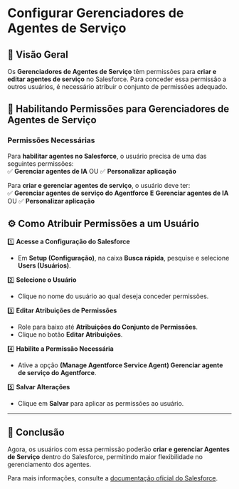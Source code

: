 # **Configurar Gerenciadores de Agentes de Serviço**  

## 📌 Visão Geral  
Os **Gerenciadores de Agentes de Serviço** têm permissões para **criar e editar agentes de serviço** no Salesforce. Para conceder essa permissão a outros usuários, é necessário atribuir o conjunto de permissões adequado.  

## **🔹 Habilitando Permissões para Gerenciadores de Agentes de Serviço**  

### **Permissões Necessárias**  

Para **habilitar agentes no Salesforce**, o usuário precisa de uma das seguintes permissões:  
✅ **Gerenciar agentes de IA**  OU  ✅ **Personalizar aplicação**  

Para **criar e gerenciar agentes de serviço**, o usuário deve ter:  
✅ **Gerenciar agentes de serviço do Agentforce** **E** **Gerenciar agentes de IA**  OU ✅ **Personalizar aplicação**  

## **⚙️ Como Atribuir Permissões a um Usuário**  

1️⃣ **Acesse a Configuração do Salesforce**  
- Em **Setup (Configuração)**, na caixa **Busca rápida**, pesquise e selecione **Users (Usuários)**.  

2️⃣ **Selecione o Usuário**  
- Clique no nome do usuário ao qual deseja conceder permissões.  

3️⃣ **Editar Atribuições de Permissões**  
- Role para baixo até **Atribuições do Conjunto de Permissões**.  
- Clique no botão **Editar Atribuições**.  

4️⃣ **Habilite a Permissão Necessária**  
- Ative a opção **(Manage Agentforce Service Agent) Gerenciar agente de serviço do Agentforce**.  

5️⃣ **Salvar Alterações**  
- Clique em **Salvar** para aplicar as permissões ao usuário.  

---

## **🎯 Conclusão**  
Agora, os usuários com essa permissão poderão **criar e gerenciar Agentes de Serviço** dentro do Salesforce, permitindo maior flexibilidade no gerenciamento dos agentes.  


Para mais informações, consulte a [documentação oficial do Salesforce](https://help.salesforce.com/s/articleView?id=service.configure_service_agent_managers.htm&type=5).
